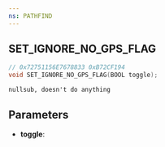 ```yaml
---
ns: PATHFIND
---
```

## SET_IGNORE_NO_GPS_FLAG

```c
// 0x72751156E7678833 0xB72CF194
void SET_IGNORE_NO_GPS_FLAG(BOOL toggle);
```

```
nullsub, doesn't do anything
```

## Parameters
* **toggle**:
